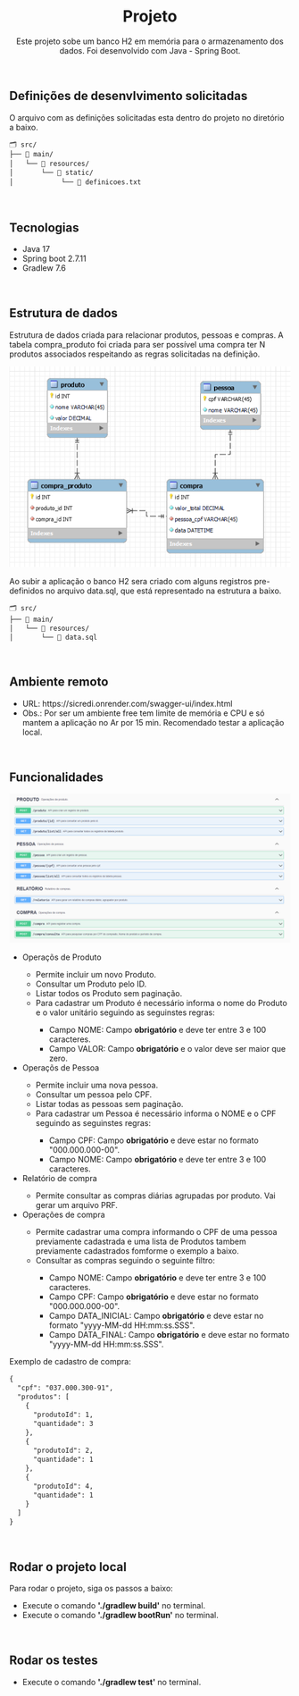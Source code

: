 <h1 align="center">Projeto</h1>
<p align="center">Este projeto sobe um banco H2 em memória para o armazenamento dos dados. Foi desenvolvido com Java - Spring Boot.</p>


<br/><h2 align="left">Definições de desenvlvimento solicitadas</h2>
<p>O arquivo com as definições solicitadas esta dentro do projeto no diretório a baixo.</p>

````txt
🗂️ src/
├── 📂 main/
│   └── 📂 resources/
│       └── 📂 static/
│            └── 📝 definicoes.txt
````

<br/><h2 align="left">Tecnologias</h2>
<ul>
  <li>Java 17</li>
  <li>Spring boot 2.7.11</li>
  <li>Gradlew 7.6</li>
</ul>

<br/><h2 align="left">Estrutura de dados</h2>

<p>Estrutura de dados criada para relacionar produtos, pessoas e compras. A tabela compra_produto foi criada para ser possível uma compra ter N produtos associados respeitando as regras solicitadas na definição.</p>


![Diagrama ER](https://github.com/uczak/sicredi/blob/main/src/main/resources/static/DiagramaER.PNG)

Ao subir a aplicação o banco H2 sera criado com alguns registros pre-definidos no arquivo data.sql, que está
representado na estrutura a baixo.

````
🗂️ src/
├── 📂 main/
│   └── 📂 resources/
│       └── 📝 data.sql
````

<br/><h2 align="left">Ambiente remoto</h2>
<ul>
    <li> URL:  https://sicredi.onrender.com/swagger-ui/index.html </li>
    <li> Obs.: Por ser um ambiente free tem limite de memória e CPU e só mantem a aplicação no Ar por 15 min. Recomendado testar a aplicação local. </li>
</ul>

<br/><h2 align="left">Funcionalidades</h2>
![Diagrama ER](https://github.com/uczak/sicredi/blob/main/src/main/resources/static/endpoints.PNG)


<ul>
    <li> Operaçõs de Produto </li>
    <ul>
        <li> Permite incluir um novo Produto. </li>
        <li> Consultar um Produto pelo ID. </li>
        <li> Listar todos os Produto sem paginação. </li>
        <li> Para cadastrar um Produto é necessário informa o nome do Produto e o valor unitário seguindo as seguinstes regras: </li>
        <ul>
            <li> Campo NOME: Campo <b>obrigatório</b> e deve ter entre 3 e 100 caracteres. </li>
            <li> Campo VALOR: Campo <b>obrigatório</b> e o valor deve ser maior que zero. </li>
        </ul>
    </ul>
    <li> Operaçõs de Pessoa </li>
    <ul>
        <li> Permite incluir uma nova pessoa. </li>
        <li> Consultar um pessoa pelo CPF. </li>
        <li> Listar todas as pessoas sem paginação. </li>
        <li> Para cadastrar um Pessoa é necessário informa o NOME e o CPF seguindo as seguinstes regras: </li>
        <ul>
            <li> Campo CPF: Campo <b>obrigatório</b> e deve estar no formato "000.000.000-00". </li>
            <li> Campo NOME: Campo <b>obrigatório</b> e deve ter entre 3 e 100 caracteres. </li>
        </ul>
    </ul>
    <li> Relatório de compra </li>
    <ul>
        <li> Permite consultar as compras diárias agrupadas por produto. Vai gerar um arquivo PRF. </li>
    </ul>
    <li> Operações de compra </li>
    <ul>
        <li> Permite cadastrar uma compra informando o CPF de uma pessoa previamente cadastrada e uma lista de Produtos tambem previamente cadastrados fomforme o exemplo a baixo. </li>
        <li> Consultar as compras seguindo o seguinte filtro: </li>
        <ul>
            <li> Campo NOME: Campo <b>obrigatório</b> e deve ter entre 3 e 100 caracteres. </li>
            <li> Campo CPF: Campo <b>obrigatório</b> e deve estar no formato "000.000.000-00". </li>
            <li> Campo DATA_INICIAL: Campo <b>obrigatório</b> e deve estar no formato "yyyy-MM-dd HH:mm:ss.SSS". </li>
            <li> Campo DATA_FINAL: Campo <b>obrigatório</b> e deve estar no formato "yyyy-MM-dd HH:mm:ss.SSS". </li>
        </ul>
    </ul>
</ul>

Exemplo de cadastro de compra:
````
{
  "cpf": "037.000.300-91",
  "produtos": [
    {
      "produtoId": 1,
      "quantidade": 3
    },
    {
      "produtoId": 2,
      "quantidade": 1
    },
    {
      "produtoId": 4,
      "quantidade": 1
    }
  ]
}
````

<br/><h2 align="left">Rodar o projeto local</h2>
<p>Para rodar o projeto, siga os passos a baixo:</p>
<ul>
  <li>Execute o comando <b>'./gradlew build'</b> no terminal.</li>
  <li>Execute o comando <b>'./gradlew bootRun'</b> no terminal.</li>
</ul>  

<br/><h2 align="left">Rodar os testes</h2>
<ul>
  <li>Execute o comando <b>'./gradlew test'</b> no terminal.</li>
</ul>  
